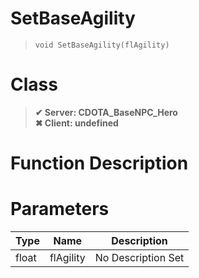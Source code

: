 # SetBaseAgility
> `void SetBaseAgility(flAgility)`
# Class
> __✔ Server: CDOTA_BaseNPC_Hero__  
> __✖ Client: undefined__  
# Function Description

# Parameters
Type|Name|Description
--|--|--
float|flAgility|No Description Set
